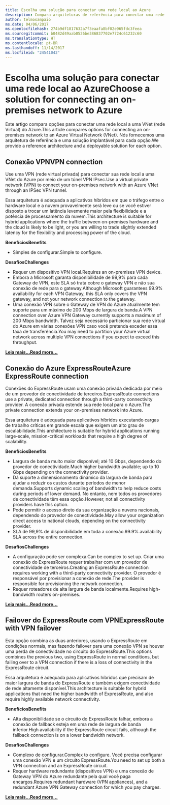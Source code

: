```yaml
---
title: Escolha uma solução para conectar uma rede local ao Azure
description: Compara arquiteturas de referência para conectar uma rede local ao Azure.
author: telmosampaio
ms.date: 04/06/2017
ms.openlocfilehash: 274b9df1817632a7f3eaafa8bf02e965fdc3feea
ms.sourcegitcommit: b0482d49aab0526be386837702e7724c61232c60
ms.translationtype: HT
ms.contentlocale: pt-BR
ms.lasthandoff: 11/14/2017
ms.locfileid: "24541042"
---
```

# <a name="choose-a-solution-for-connecting-an-on-premises-network-to-azure"></a><span data-ttu-id="3095e-103">Escolha uma solução para conectar uma rede local ao Azure</span><span class="sxs-lookup"><span data-stu-id="3095e-103">Choose a solution for connecting an on-premises network to Azure</span></span>

<span data-ttu-id="3095e-104">Este artigo compara opções para conectar uma rede local a uma VNet (rede Virtual) do Azure.</span><span class="sxs-lookup"><span data-stu-id="3095e-104">This article compares options for connecting an on-premises network to an Azure Virtual Network (VNet).</span></span> <span data-ttu-id="3095e-105">Nós fornecemos uma arquitetura de referência e uma solução implantável para cada opção.</span><span class="sxs-lookup"><span data-stu-id="3095e-105">We provide a reference architecture and a deployable solution for each option.</span></span>

## <a name="vpn-connection"></a><span data-ttu-id="3095e-106">Conexão VPN</span><span class="sxs-lookup"><span data-stu-id="3095e-106">VPN connection</span></span>

<span data-ttu-id="3095e-107">Use uma VPN (rede virtual privada) para conectar sua rede local a uma VNet do Azure por meio de um túnel VPN IPsec.</span><span class="sxs-lookup"><span data-stu-id="3095e-107">Use a virtual private network (VPN) to connect your on-premises network with an Azure VNet through an IPSec VPN tunnel.</span></span>

<span data-ttu-id="3095e-108">Essa arquitetura é adequada a aplicativos híbridos em que o tráfego entre o hardware local e a nuvem provavelmente será leve ou se você estiver disposto a trocar um latência levemente maior pela flexibilidade e a potência de processamento da nuvem.</span><span class="sxs-lookup"><span data-stu-id="3095e-108">This architecture is suitable for hybrid applications where the traffic between on-premises hardware and the cloud is likely to be light, or you are willing to trade slightly extended latency for the flexibility and processing power of the cloud.</span></span>

<span data-ttu-id="3095e-109">**Benefícios**</span><span class="sxs-lookup"><span data-stu-id="3095e-109">**Benefits**</span></span>

- <span data-ttu-id="3095e-110">Simples de configurar.</span><span class="sxs-lookup"><span data-stu-id="3095e-110">Simple to configure.</span></span>

<span data-ttu-id="3095e-111">**Desafios**</span><span class="sxs-lookup"><span data-stu-id="3095e-111">**Challenges**</span></span>

- <span data-ttu-id="3095e-112">Requer um dispositivo VPN local.</span><span class="sxs-lookup"><span data-stu-id="3095e-112">Requires an on-premises VPN device.</span></span>
- <span data-ttu-id="3095e-113">Embora a Microsoft garanta disponibilidade de 99,9% para cada Gateway de VPN, este SLA só trata cobre o gateway VPN e não sua conexão de rede para o gateway.</span><span class="sxs-lookup"><span data-stu-id="3095e-113">Although Microsoft guarantees 99.9% availability for each VPN Gateway, this SLA only covers the VPN gateway, and not your network connection to the gateway.</span></span>
- <span data-ttu-id="3095e-114">Uma conexão VPN sobre o Gateway de VPN do Azure atualmente tem suporte para um máximo de 200 Mbps de largura de banda.</span><span class="sxs-lookup"><span data-stu-id="3095e-114">A VPN connection over Azure VPN Gateway currently supports a maximum of 200 Mbps bandwidth.</span></span> <span data-ttu-id="3095e-115">Talvez seja necessário particionar sua rede virtual do Azure em várias conexões VPN caso você pretenda exceder essa taxa de transferência.</span><span class="sxs-lookup"><span data-stu-id="3095e-115">You may need to partition your Azure virtual network across multiple VPN connections if you expect to exceed this throughput.</span></span>

<span data-ttu-id="3095e-116">**[Leia mais…][vpn]**</span><span class="sxs-lookup"><span data-stu-id="3095e-116">**[Read more...][vpn]**</span></span>

## <a name="azure-expressroute-connection"></a><span data-ttu-id="3095e-117">Conexão do Azure ExpressRoute</span><span class="sxs-lookup"><span data-stu-id="3095e-117">Azure ExpressRoute connection</span></span>

<span data-ttu-id="3095e-118">Conexões do ExpressRoute usam uma conexão privada dedicada por meio de um provedor de conectividade de terceiros.</span><span class="sxs-lookup"><span data-stu-id="3095e-118">ExpressRoute connections use a private, dedicated connection through a third-party connectivity provider.</span></span> <span data-ttu-id="3095e-119">A conexão privada estende sua rede local para o Azure.</span><span class="sxs-lookup"><span data-stu-id="3095e-119">The private connection extends your on-premises network into Azure.</span></span> 

<span data-ttu-id="3095e-120">Essa arquitetura é adequada para aplicativos híbridos executando cargas de trabalho críticas em grande escala que exigem um alto grau de escalabilidade.</span><span class="sxs-lookup"><span data-stu-id="3095e-120">This architecture is suitable for hybrid applications running large-scale, mission-critical workloads that require a high degree of scalability.</span></span> 

<span data-ttu-id="3095e-121">**Benefícios**</span><span class="sxs-lookup"><span data-stu-id="3095e-121">**Benefits**</span></span>

- <span data-ttu-id="3095e-122">Largura de banda muito maior disponível; até 10 Gbps, dependendo do provedor de conectividade.</span><span class="sxs-lookup"><span data-stu-id="3095e-122">Much higher bandwidth available; up to 10 Gbps depending on the connectivity provider.</span></span>
- <span data-ttu-id="3095e-123">Dá suporte a dimensionamento dinâmico da largura de banda para ajudar a reduzir os custos durante períodos de menor demanda.</span><span class="sxs-lookup"><span data-stu-id="3095e-123">Supports dynamic scaling of bandwidth to help reduce costs during periods of lower demand.</span></span> <span data-ttu-id="3095e-124">No entanto, nem todos os provedores de conectividade têm essa opção.</span><span class="sxs-lookup"><span data-stu-id="3095e-124">However, not all connectivity providers have this option.</span></span>
- <span data-ttu-id="3095e-125">Pode permitir o acesso direto da sua organização a nuvens nacionais, dependendo do provedor de conectividade.</span><span class="sxs-lookup"><span data-stu-id="3095e-125">May allow your organization direct access to national clouds, depending on the connectivity provider.</span></span>
- <span data-ttu-id="3095e-126">SLA de 99,9% de disponibilidade em toda a conexão.</span><span class="sxs-lookup"><span data-stu-id="3095e-126">99.9% availability SLA across the entire connection.</span></span>

<span data-ttu-id="3095e-127">**Desafios**</span><span class="sxs-lookup"><span data-stu-id="3095e-127">**Challenges**</span></span>

- <span data-ttu-id="3095e-128">A configuração pode ser complexa.</span><span class="sxs-lookup"><span data-stu-id="3095e-128">Can be complex to set up.</span></span> <span data-ttu-id="3095e-129">Criar uma conexão do ExpressRoute requer trabalhar com um provedor de conectividade de terceiros.</span><span class="sxs-lookup"><span data-stu-id="3095e-129">Creating an ExpressRoute connection requires working with a third-party connectivity provider.</span></span> <span data-ttu-id="3095e-130">O provedor é responsável por provisionar a conexão de rede.</span><span class="sxs-lookup"><span data-stu-id="3095e-130">The provider is responsible for provisioning the network connection.</span></span>
- <span data-ttu-id="3095e-131">Requer roteadores de alta largura de banda localmente.</span><span class="sxs-lookup"><span data-stu-id="3095e-131">Requires high-bandwidth routers on-premises.</span></span>

<span data-ttu-id="3095e-132">**[Leia mais…][expressroute]**</span><span class="sxs-lookup"><span data-stu-id="3095e-132">**[Read more...][expressroute]**</span></span>

## <a name="expressroute-with-vpn-failover"></a><span data-ttu-id="3095e-133">Failover do ExpressRoute com VPN</span><span class="sxs-lookup"><span data-stu-id="3095e-133">ExpressRoute with VPN failover</span></span>

<span data-ttu-id="3095e-134">Esta opção combina as duas anteriores, usando o ExpressRoute em condições normais, mas fazendo failover para uma conexão VPN se houver uma perda de conectividade no circuito do ExpressRoute.</span><span class="sxs-lookup"><span data-stu-id="3095e-134">This options combines the previous two, using ExpressRoute in normal conditions, but failing over to a VPN connection if there is a loss of connectivity in the ExpressRoute circuit.</span></span>

<span data-ttu-id="3095e-135">Essa arquitetura é adequada para aplicativos híbridos que precisam de maior largura de banda do ExpressRoute e também exigem conectividade de rede altamente disponível.</span><span class="sxs-lookup"><span data-stu-id="3095e-135">This architecture is suitable for hybrid applications that need the higher bandwidth of ExpressRoute, and also require highly available network connectivity.</span></span> 

<span data-ttu-id="3095e-136">**Benefícios**</span><span class="sxs-lookup"><span data-stu-id="3095e-136">**Benefits**</span></span>

- <span data-ttu-id="3095e-137">Alta disponibilidade se o circuito do ExpressRoute falhar, embora a conexão de fallback esteja em uma rede de largura de banda inferior.</span><span class="sxs-lookup"><span data-stu-id="3095e-137">High availability if the ExpressRoute circuit fails, although the fallback connection is on a lower bandwidth network.</span></span>

<span data-ttu-id="3095e-138">**Desafios**</span><span class="sxs-lookup"><span data-stu-id="3095e-138">**Challenges**</span></span>

- <span data-ttu-id="3095e-139">Complexo de configurar.</span><span class="sxs-lookup"><span data-stu-id="3095e-139">Complex to configure.</span></span> <span data-ttu-id="3095e-140">Você precisa configurar uma conexão VPN e um circuito ExpressRoute.</span><span class="sxs-lookup"><span data-stu-id="3095e-140">You need to set up both a VPN connection and an ExpressRoute circuit.</span></span>
- <span data-ttu-id="3095e-141">Requer hardware redundante (dispositivos VPN) e uma conexão de Gateway VPN do Azure redundante pela qual você paga encargos.</span><span class="sxs-lookup"><span data-stu-id="3095e-141">Requires redundant hardware (VPN appliances), and a redundant Azure VPN Gateway connection for which you pay charges.</span></span>

<span data-ttu-id="3095e-142">**[Leia mais…][expressroute-vpn-failover]**</span><span class="sxs-lookup"><span data-stu-id="3095e-142">**[Read more...][expressroute-vpn-failover]**</span></span>

<!-- links -->
[expressroute]: ./expressroute.md
[expressroute-vpn-failover]: ./expressroute-vpn-failover.md
[vpn]: ./vpn.md